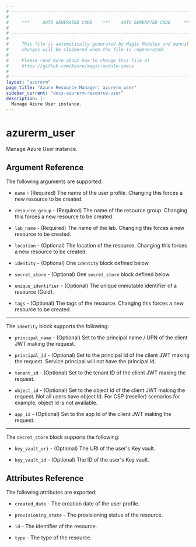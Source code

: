 ```yaml
---
# ----------------------------------------------------------------------------
#
#     ***     AUTO GENERATED CODE    ***    AUTO GENERATED CODE     ***
#
# ----------------------------------------------------------------------------
#
#     This file is automatically generated by Magic Modules and manual
#     changes will be clobbered when the file is regenerated.
#
#     Please read more about how to change this file at
#     https://github.com/Azure/magic-module-specs
#
# ----------------------------------------------------------------------------
layout: "azurerm"
page_title: "Azure Resource Manager: azurerm_user"
sidebar_current: "docs-azurerm-resource-user"
description: |-
  Manage Azure User instance.
---
```


# azurerm_user

Manage Azure User instance.


## Argument Reference

The following arguments are supported:

* `name` - (Required) The name of the user profile. Changing this forces a new resource to be created.

* `resource_group` - (Required) The name of the resource group. Changing this forces a new resource to be created.

* `lab_name` - (Required) The name of the lab. Changing this forces a new resource to be created.

* `location` - (Optional) The location of the resource. Changing this forces a new resource to be created.

* `identity` - (Optional) One `identity` block defined below.

* `secret_store` - (Optional) One `secret_store` block defined below.

* `unique_identifier` - (Optional) The unique immutable identifier of a resource (Guid).

* `tags` - (Optional) The tags of the resource. Changing this forces a new resource to be created.

---

The `identity` block supports the following:

* `principal_name` - (Optional) Set to the principal name / UPN of the client JWT making the request.

* `principal_id` - (Optional) Set to the principal Id of the client JWT making the request. Service principal will not have the principal Id.

* `tenant_id` - (Optional) Set to the tenant ID of the client JWT making the request.

* `object_id` - (Optional) Set to the object Id of the client JWT making the request. Not all users have object Id. For CSP (reseller) scenarios for example, object Id is not available.

* `app_id` - (Optional) Set to the app Id of the client JWT making the request.

---

The `secret_store` block supports the following:

* `key_vault_uri` - (Optional) The URI of the user's Key vault.

* `key_vault_id` - (Optional) The ID of the user's Key vault.

## Attributes Reference

The following attributes are exported:

* `created_date` - The creation date of the user profile.

* `provisioning_state` - The provisioning status of the resource.

* `id` - The identifier of the resource.

* `type` - The type of the resource.
